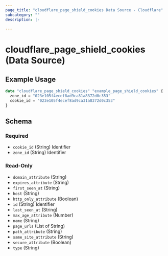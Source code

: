 ```yaml
---
page_title: "cloudflare_page_shield_cookies Data Source - Cloudflare"
subcategory: ""
description: |-
  
---
```


# cloudflare_page_shield_cookies (Data Source)



## Example Usage

```terraform
data "cloudflare_page_shield_cookies" "example_page_shield_cookies" {
  zone_id = "023e105f4ecef8ad9ca31a8372d0c353"
  cookie_id = "023e105f4ecef8ad9ca31a8372d0c353"
}
```

<!-- schema generated by tfplugindocs -->
## Schema

### Required

- `cookie_id` (String) Identifier
- `zone_id` (String) Identifier

### Read-Only

- `domain_attribute` (String)
- `expires_attribute` (String)
- `first_seen_at` (String)
- `host` (String)
- `http_only_attribute` (Boolean)
- `id` (String) Identifier
- `last_seen_at` (String)
- `max_age_attribute` (Number)
- `name` (String)
- `page_urls` (List of String)
- `path_attribute` (String)
- `same_site_attribute` (String)
- `secure_attribute` (Boolean)
- `type` (String)


